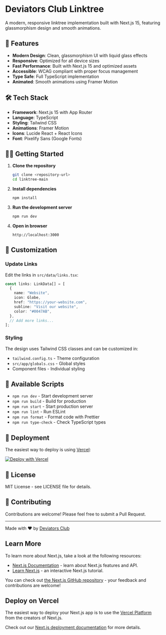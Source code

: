 # Deviators Club Linktree

A modern, responsive linktree implementation built with Next.js 15, featuring glassmorphism design and smooth animations.

## 🚀 Features

- **Modern Design**: Clean, glassmorphism UI with liquid glass effects
- **Responsive**: Optimized for all device sizes
- **Fast Performance**: Built with Next.js 15 and optimized assets
- **Accessible**: WCAG compliant with proper focus management
- **Type Safe**: Full TypeScript implementation
- **Animated**: Smooth animations using Framer Motion

## 🛠️ Tech Stack

- **Framework**: Next.js 15 with App Router
- **Language**: TypeScript
- **Styling**: Tailwind CSS
- **Animations**: Framer Motion
- **Icons**: Lucide React + React Icons
- **Font**: Pixelify Sans (Google Fonts)

## 🏃‍♂️ Getting Started

1. **Clone the repository**

   ```bash
   git clone <repository-url>
   cd linktree-main
   ```

2. **Install dependencies**

   ```bash
   npm install
   ```

3. **Run the development server**

   ```bash
   npm run dev
   ```

4. **Open in browser**
   ```
   http://localhost:3000
   ```

## 📝 Customization

### Update Links

Edit the links in `src/data/links.tsx`:

```typescript
const links: LinkData[] = [
  {
    name: "Website",
    icon: Globe,
    href: "https://your-website.com",
    subline: "Visit our website",
    color: "#0047AB",
  },
  // Add more links...
];
```

### Styling

The design uses Tailwind CSS classes and can be customized in:

- `tailwind.config.ts` - Theme configuration
- `src/app/globals.css` - Global styles
- Component files - Individual styling

## 📱 Available Scripts

- `npm run dev` - Start development server
- `npm run build` - Build for production
- `npm run start` - Start production server
- `npm run lint` - Run ESLint
- `npm run format` - Format code with Prettier
- `npm run type-check` - Check TypeScript types

## 🚀 Deployment

The easiest way to deploy is using [Vercel](https://vercel.com):

[![Deploy with Vercel](https://vercel.com/button)](https://vercel.com/new)

## 📄 License

MIT License - see LICENSE file for details.

## 🤝 Contributing

Contributions are welcome! Please feel free to submit a Pull Request.

---

Made with ❤️ by [Deviators Club](https://deviatorsclub.tech)

## Learn More

To learn more about Next.js, take a look at the following resources:

- [Next.js Documentation](https://nextjs.org/docs) - learn about Next.js features and API.
- [Learn Next.js](https://nextjs.org/learn) - an interactive Next.js tutorial.

You can check out [the Next.js GitHub repository](https://github.com/vercel/next.js) - your feedback and contributions are welcome!

## Deploy on Vercel

The easiest way to deploy your Next.js app is to use the [Vercel Platform](https://vercel.com/new?utm_medium=default-template&filter=next.js&utm_source=create-next-app&utm_campaign=create-next-app-readme) from the creators of Next.js.

Check out our [Next.js deployment documentation](https://nextjs.org/docs/app/building-your-application/deploying) for more details.
